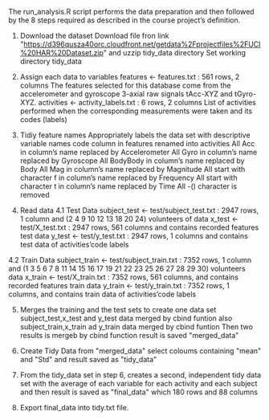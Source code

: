 The run_analysis.R script performs the data preparation and then followed by the 8 steps required as described in the course project’s definition.

1. Download the dataset
Download file fron link "https://d396qusza40orc.cloudfront.net/getdata%2Fprojectfiles%2FUCI%20HAR%20Dataset.zip" and uzzip tidy_data directory
Set working directory tidy_data

2. Assign each data to variables
features <- features.txt : 561 rows, 2 columns 
The features selected for this database come from the accelerometer and gyroscope 3-axial raw signals tAcc-XYZ and tGyro-XYZ.
activities <- activity_labels.txt : 6 rows, 2 columns 
List of activities performed when the corresponding measurements were taken and its codes (labels)

3. Tidiy feature names
Appropriately labels the data set with descriptive variable names
code column in features renamed into activities
All Acc in column’s name replaced by Accelerometer
All Gyro in column’s name replaced by Gyroscope
All BodyBody in column’s name replaced by Body
All Mag in column’s name replaced by Magnitude
All start with character f in column’s name replaced by Frequency
All start with character t in column’s name replaced by Time
All -() character is removed

4. Read data
4.1 Test Data
subject_test <- test/subject_test.txt : 2947 rows, 1 column and (2   4   9  10  12  13  18  20  24) volunteers of data
x_test <- test/X_test.txt : 2947 rows, 561 columns and  contains recorded features test data
y_test <- test/y_test.txt : 2947 rows, 1 columns  and contains test data of activities’code labels

4.2 Train Data
subject_train <- test/subject_train.txt : 7352 rows, 1 column  and (1   3   5   6   7   8  11  14  15  16  17  19  21  22  23  25  26  27  28  29  30) volunteers data
x_train <- test/X_train.txt : 7352 rows, 561 columns, and contains recorded features train data
y_train <- test/y_train.txt : 7352 rows, 1 columns, and contains train data of activities’code labels

5. Merges the training and the test sets to create one data set
subject_test,x_test and y_test data merged by cbind funtion
also subject_train,x_train ad y_train data merged by cbind funtion
Then two results is mergeb by cbind function
result is saved "merged_data"

6. Create Tidy Data
from "merged_data" select coloums containing "mean" and "Std" and result saved as "tidy_data"

7. From the tidy_data set in step 6, creates a second, independent tidy data set with the average of each variable for each activity and each subject and then result is saved as "final_data" which 180 rows and 88 columns
8. Export final_data into tidy.txt file.